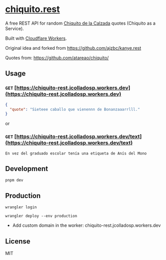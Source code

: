 # [chiquito.rest](https://chiquito.rest)

A free REST API for random [Chiquito de la Calzada](https://es.wikipedia.org/wiki/Chiquito_de_la_Calzada) quotes (Chiquito as a Service).

Built with [Cloudflare Workers](https://workers.cloudflare.com/).

Original idea and forked from https://github.com/ajzbc/kanye.rest

Quotes from: https://github.com/atareao/chiquito/

## Usage

### `GET` [https://chiquito-rest.jcolladosp.workers.dev](https://chiquito-rest.jcolladosp.workers.dev)

```json
{
  "quote": "Sieteee caballo que vienennn de Bonanzaaarrlll."
}
```

or

### `GET` [https://chiquito-rest.jcolladosp.workers.dev/text](https://chiquito-rest.jcolladosp.workers.dev/text)

```text
En vez del graduado escolar tenía una etiqueta de Anís del Mono
```

## Development

```shell
pnpm dev
```

## Production

```shell
wrangler login

wrangler deploy --env production
```

- Add custom domain in the worker: chiquito-rest.jcolladosp.workers.dev

## License

MIT

